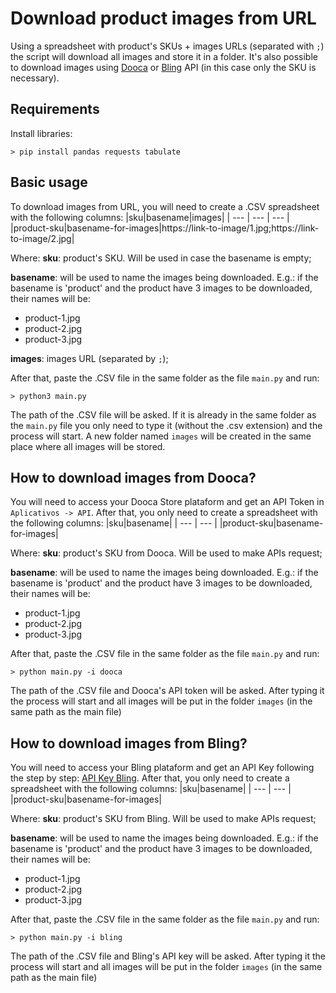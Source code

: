 # Download product images from URL 
Using a spreadsheet with product's SKUs + images URLs (separated with `;`) the script will download all images and store it in a folder.
It's also possible to download images using [Dooca](https://dooca.com.br/) or [Bling](https://www.bling.com.br/) API (in this case only the SKU is necessary).

## Requirements
Install libraries:
```
> pip install pandas requests tabulate
```

## Basic usage
To download images from URL, you will need to create a .CSV spreadsheet with the following columns:
|sku|basename|images|
| --- | --- | --- |
|product-sku|basename-for-images|https://link-to-image/1.jpg;https://link-to-image/2.jpg|

Where:
**sku**: product's SKU. Will be used in case the basename is empty;

**basename**: will be used to name the images being downloaded. E.g.: if the basename is 'product' and the product have 3 images to be downloaded, their names will be:
- product-1.jpg
- product-2.jpg
- product-3.jpg

**images**: images URL (separated by `;`);

After that, paste the .CSV file in the same folder as the file `main.py` and run:
```
> python3 main.py
```
The path of the .CSV file will be asked. If it is already in the same folder as the `main.py` file you only need to type it (without the .csv extension) and the process will start.
A new folder named `images` will be created in the same place where all images will be stored.

## How to download images from Dooca?
You will need to access your Dooca Store plataform and get an API Token in `Aplicativos -> API`. After that, you only need to create a spreadsheet with the following columns:
|sku|basename|
| --- | --- |
|product-sku|basename-for-images|

Where:
**sku**: product's SKU from Dooca. Will be used to make APIs request;

**basename**: will be used to name the images being downloaded. E.g.: if the basename is 'product' and the product have 3 images to be downloaded, their names will be:
- product-1.jpg
- product-2.jpg
- product-3.jpg

After that, paste the .CSV file in the same folder as the file `main.py` and run:
```
> python main.py -i dooca
```
The path of the .CSV file and Dooca's API token will be asked. After typing it the process will start and all images will be put in the folder `images` (in the same path as the main file)

## How to download images from Bling?
You will need to access your Bling plataform and get an API Key following the step by step: [API Key Bling](https://ajuda.bling.com.br/hc/pt-br/articles/360046937853-Introdu%C3%A7%C3%A3o-para-a-API-do-Bling-para-desenvolvedores-). After that, you only need to create a spreadsheet with the following columns:
|sku|basename|
| --- | --- |
|product-sku|basename-for-images|

Where:
**sku**: product's SKU from Bling. Will be used to make APIs request;

**basename**: will be used to name the images being downloaded. E.g.: if the basename is 'product' and the product have 3 images to be downloaded, their names will be:
- product-1.jpg
- product-2.jpg
- product-3.jpg

After that, paste the .CSV file in the same folder as the file `main.py` and run:
```
> python main.py -i bling
```
The path of the .CSV file and Bling's API key will be asked. After typing it the process will start and all images will be put in the folder `images` (in the same path as the main file)
